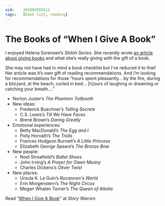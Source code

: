 ```yaml
---
uid:	201802091611
tags:	[book list, reading]
---
```


# The Books of “When I Give A Book”

I enjoyed Helena Sorensen’s *Shiloh Series*. She recently wrote [an article about giving books](https://storywarren.com/when-i-give-a-book/) and what she’s really giving with the gift of a book.

She may not have had in mind a book checklist but I’ve reduced it to that! Her article was it’s own gift of reading recommendations. And I’m looking for recommendations for those “hours spent pleasantly… by the fire, during a blizzard, at the beach, curled in bed… [h]ours of laughing or dreaming or catching your breath….”

- Norton Juster’s *The Phantom Tollbooth*
- New ideas:
	- Frederick Buechner’s *Telling Secrets*
	- C.S. Lewis’s *Till We Have Faces*
	- Brené Brown’s *Daring Greatly*
- Emotional experiences:
	- Betty MacDonald’s *The Egg and I*
	- Polly Horvath’s *The Trolls*
	- Frances Hodgson Burnett’s *A Little Princess*
	- Elizabeth George Speare’s *The Bronze Bow*
- New people:
	- Noel Streatfeild’s *Ballet Shoes*
	- John Irving’s *A Prayer for Owen Meany*
	- Charles Dickens’s *Oliver Twist*
- New places:
	- Ursula K. Le Guin’s *Rocannon's World*
	- Erin Morgenstern’s *The Night Circus*
	- Megan Whalen Turner’s *The Queen of Attolia*

Read “[When I Give A Book](https://storywarren.com/when-i-give-a-book/)” at *Story Warren*.
